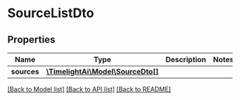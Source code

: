 # SourceListDto

## Properties
Name | Type | Description | Notes
------------ | ------------- | ------------- | -------------
**sources** | [**\TimelightAi\Model\SourceDto[]**](SourceDto.md) |  | 

[[Back to Model list]](../README.md#documentation-for-models) [[Back to API list]](../README.md#documentation-for-api-endpoints) [[Back to README]](../README.md)


